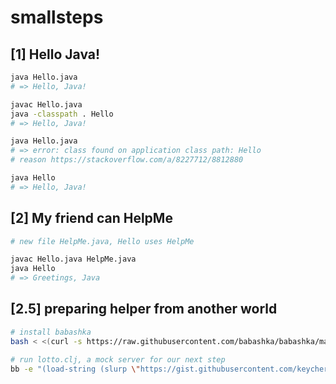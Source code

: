 # smallsteps

## [1] Hello Java!

```sh
java Hello.java
# => Hello, Java!

javac Hello.java
java -classpath . Hello
# => Hello, Java!

java Hello.java 
# => error: class found on application class path: Hello
# reason https://stackoverflow.com/a/8227712/8812880

java Hello
# => Hello, Java!
```

## [2] My friend can HelpMe
```sh
# new file HelpMe.java, Hello uses HelpMe

javac Hello.java HelpMe.java
java Hello
# => Greetings, Java
```

## [2.5] preparing helper from another world
```sh
# install babashka
bash < <(curl -s https://raw.githubusercontent.com/babashka/babashka/master/install)

# run lotto.clj, a mock server for our next step
bb -e "(load-string (slurp \"https://gist.githubusercontent.com/keychera/75128c639bd9c21bc7e079cd00d858f6/raw/87f5a0ac3b4b44457b5507c9e368c8ea4afa2e43/lotto.clj\"))"
```
